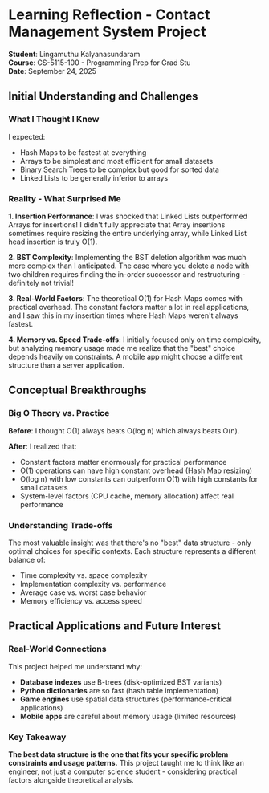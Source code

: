 # Learning Reflection - Contact Management System Project

**Student**: Lingamuthu Kalyanasundaram  
**Course**: CS-5115-100 - Programming Prep for Grad Stu  
**Date**: September 24, 2025

## Initial Understanding and Challenges

### What I Thought I Knew
I expected:
- Hash Maps to be fastest at everything
- Arrays to be simplest and most efficient for small datasets
- Binary Search Trees to be complex but good for sorted data
- Linked Lists to be generally inferior to arrays

### Reality - What Surprised Me

**1. Insertion Performance**: I was shocked that Linked Lists outperformed Arrays for insertions! I didn't fully appreciate that Array insertions sometimes require resizing the entire underlying array, while Linked List head insertion is truly O(1).

**2. BST Complexity**: Implementing the BST deletion algorithm was much more complex than I anticipated. The case where you delete a node with two children requires finding the in-order successor and restructuring - definitely not trivial!

**3. Real-World Factors**: The theoretical O(1) for Hash Maps comes with practical overhead. The constant factors matter a lot in real applications, and I saw this in my insertion times where Hash Maps weren't always fastest.

**4. Memory vs. Speed Trade-offs**: I initially focused only on time complexity, but analyzing memory usage made me realize that the "best" choice depends heavily on constraints. A mobile app might choose a different structure than a server application.


## Conceptual Breakthroughs

### Big O Theory vs. Practice

**Before**: I thought O(1) always beats O(log n) which always beats O(n).

**After**: I realized that:
- Constant factors matter enormously for practical performance
- O(1) operations can have high constant overhead (Hash Map resizing)
- O(log n) with low constants can outperform O(1) with high constants for small datasets
- System-level factors (CPU cache, memory allocation) affect real performance

### Understanding Trade-offs

The most valuable insight was that there's no "best" data structure - only optimal choices for specific contexts. Each structure represents a different balance of:
- Time complexity vs. space complexity
- Implementation complexity vs. performance
- Average case vs. worst case behavior
- Memory efficiency vs. access speed

## Practical Applications and Future Interest

### Real-World Connections
This project helped me understand why:
- **Database indexes** use B-trees (disk-optimized BST variants)
- **Python dictionaries** are so fast (hash table implementation)
- **Game engines** use spatial data structures (performance-critical applications)
- **Mobile apps** are careful about memory usage (limited resources)

### Key Takeaway
**The best data structure is the one that fits your specific problem constraints and usage patterns.** This project taught me to think like an engineer, not just a computer science student - considering practical factors alongside theoretical analysis.

